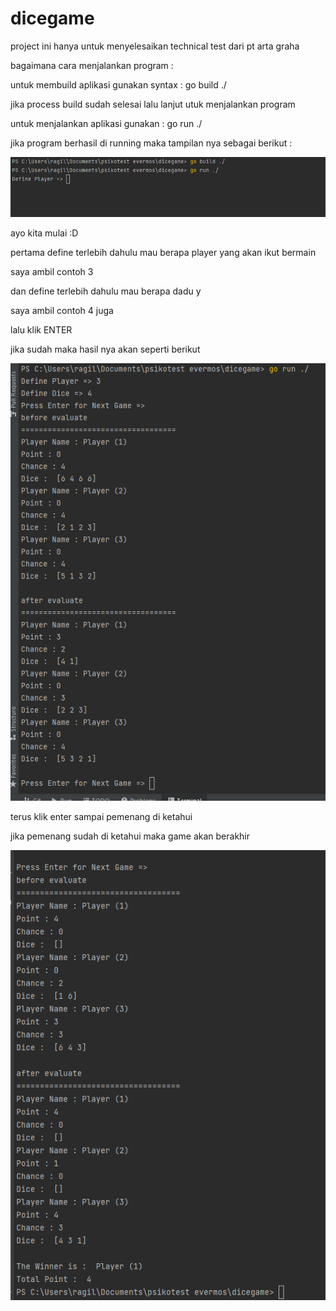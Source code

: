# dicegame
project ini hanya untuk menyelesaikan technical test dari pt arta graha


bagaimana cara menjalankan program :

untuk membuild aplikasi gunakan syntax : go build ./

jika process build sudah selesai lalu lanjut utuk menjalankan program

untuk menjalankan aplikasi gunakan : go run ./


jika program berhasil di running 
maka tampilan nya sebagai berikut :

![img.png](img.png)

ayo kita mulai :D

pertama define terlebih dahulu mau berapa player yang akan ikut bermain

saya ambil contoh 3 

dan define terlebih dahulu mau berapa dadu y

saya ambil contoh 4 juga

lalu klik ENTER 

jika sudah maka hasil nya akan seperti berikut 

![img_1.png](img_1.png)

terus klik enter sampai pemenang di ketahui

jika pemenang sudah di ketahui maka game akan berakhir

![img_2.png](img_2.png)


